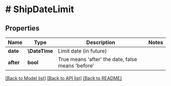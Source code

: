 # # ShipDateLimit

## Properties

Name | Type | Description | Notes
------------ | ------------- | ------------- | -------------
**date** | **\DateTime** | Limit date (in future) |
**after** | **bool** | True means &#39;after&#39; the date, false means &#39;before&#39; |

[[Back to Model list]](../../README.md#models) [[Back to API list]](../../README.md#endpoints) [[Back to README]](../../README.md)
